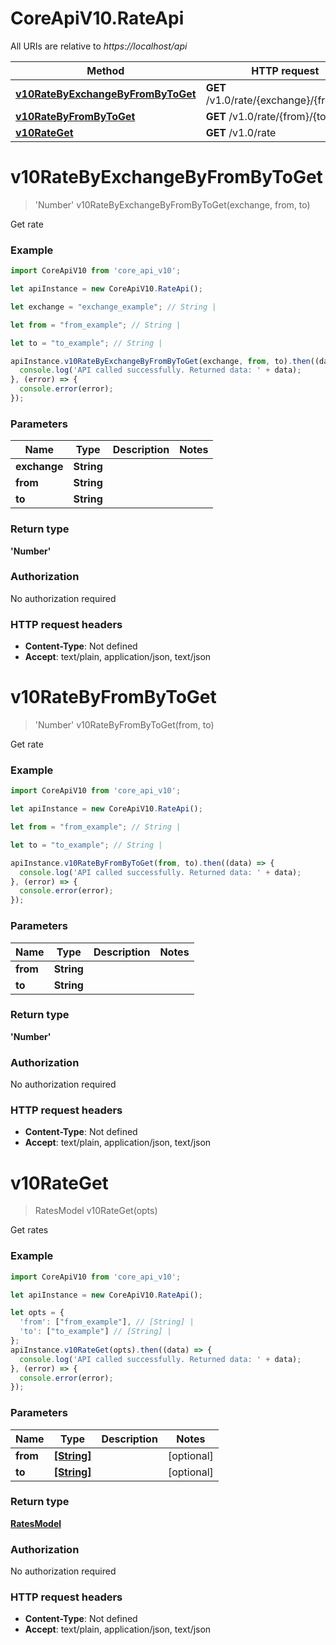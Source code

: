 # CoreApiV10.RateApi

All URIs are relative to *https://localhost/api*

Method | HTTP request | Description
------------- | ------------- | -------------
[**v10RateByExchangeByFromByToGet**](RateApi.md#v10RateByExchangeByFromByToGet) | **GET** /v1.0/rate/{exchange}/{from}/{to} | Get rate
[**v10RateByFromByToGet**](RateApi.md#v10RateByFromByToGet) | **GET** /v1.0/rate/{from}/{to} | Get rate
[**v10RateGet**](RateApi.md#v10RateGet) | **GET** /v1.0/rate | Get rates


<a name="v10RateByExchangeByFromByToGet"></a>
# **v10RateByExchangeByFromByToGet**
> &#39;Number&#39; v10RateByExchangeByFromByToGet(exchange, from, to)

Get rate

### Example
```javascript
import CoreApiV10 from 'core_api_v10';

let apiInstance = new CoreApiV10.RateApi();

let exchange = "exchange_example"; // String | 

let from = "from_example"; // String | 

let to = "to_example"; // String | 

apiInstance.v10RateByExchangeByFromByToGet(exchange, from, to).then((data) => {
  console.log('API called successfully. Returned data: ' + data);
}, (error) => {
  console.error(error);
});

```

### Parameters

Name | Type | Description  | Notes
------------- | ------------- | ------------- | -------------
 **exchange** | **String**|  | 
 **from** | **String**|  | 
 **to** | **String**|  | 

### Return type

**&#39;Number&#39;**

### Authorization

No authorization required

### HTTP request headers

 - **Content-Type**: Not defined
 - **Accept**: text/plain, application/json, text/json

<a name="v10RateByFromByToGet"></a>
# **v10RateByFromByToGet**
> &#39;Number&#39; v10RateByFromByToGet(from, to)

Get rate

### Example
```javascript
import CoreApiV10 from 'core_api_v10';

let apiInstance = new CoreApiV10.RateApi();

let from = "from_example"; // String | 

let to = "to_example"; // String | 

apiInstance.v10RateByFromByToGet(from, to).then((data) => {
  console.log('API called successfully. Returned data: ' + data);
}, (error) => {
  console.error(error);
});

```

### Parameters

Name | Type | Description  | Notes
------------- | ------------- | ------------- | -------------
 **from** | **String**|  | 
 **to** | **String**|  | 

### Return type

**&#39;Number&#39;**

### Authorization

No authorization required

### HTTP request headers

 - **Content-Type**: Not defined
 - **Accept**: text/plain, application/json, text/json

<a name="v10RateGet"></a>
# **v10RateGet**
> RatesModel v10RateGet(opts)

Get rates

### Example
```javascript
import CoreApiV10 from 'core_api_v10';

let apiInstance = new CoreApiV10.RateApi();

let opts = { 
  'from': ["from_example"], // [String] | 
  'to': ["to_example"] // [String] | 
};
apiInstance.v10RateGet(opts).then((data) => {
  console.log('API called successfully. Returned data: ' + data);
}, (error) => {
  console.error(error);
});

```

### Parameters

Name | Type | Description  | Notes
------------- | ------------- | ------------- | -------------
 **from** | [**[String]**](String.md)|  | [optional] 
 **to** | [**[String]**](String.md)|  | [optional] 

### Return type

[**RatesModel**](RatesModel.md)

### Authorization

No authorization required

### HTTP request headers

 - **Content-Type**: Not defined
 - **Accept**: text/plain, application/json, text/json

